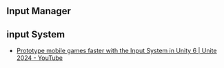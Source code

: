 ## Input Manager

## input System

- [Prototype mobile games faster with the Input System in Unity 6 | Unite 2024 - YouTube](https://www.youtube.com/watch?v=ptvjumIHxYg&t=1s)

